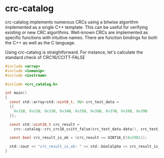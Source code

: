# crc-catalog

crc-catalog implements numerous CRCs using a bitwise algorithm implemented as a single C++ template. This can be useful for verifying existing or new CRC algorithms. Well-known CRCs are implemented as specific functions with intuitive names. There are function bindings for both the C++ as well as the C language.

Using crc-catalog is straightforward. For instance, let's calculate the standard check of CRC16/CCITT-FALSE

```C
#include <array>
#include <iomanip>
#include <iostream>

#include <crc_catalog.h>

int main()
{
  const std::array<std::uint8_t, 9U> crc_test_data =
  {{
    0x31U, 0x32U, 0x33U, 0x34U, 0x35U, 0x36U, 0x37U, 0x38U, 0x39U
  }};

  const std::uint16_t crc_result =
    crc::catalog::crc_crc16_ccitt_false(crc_test_data.data(), crc_test_data.size());

  const bool crc_result_is_ok = (crc_result == UINT16_C(0x29B1));

  std::cout << "crc_result_is_ok: " << std::boolalpha << crc_result_is_ok << std::endl;
}
```
